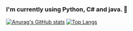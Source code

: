 ### I'm currently using Python, C# and java. 🔭

<!--
**EKKALS/EKKALS** is a ✨ _special_ ✨ repository because its `README.md` (this file) appears on your GitHub profile.

Here are some ideas to get you started:

- 🔭 I’m currently working on ...
- 🌱 I’m currently learning ...
- 👯 I’m looking to collaborate on ...
- 🤔 I’m looking for help with ...
- 💬 Ask me about ...
- 📫 How to reach me: ...
- 😄 Pronouns: ...
- ⚡ Fun fact: ...
-->
[![Anurag's GitHub stats](https://github-readme-stats.vercel.app/api?username=EKKALS)](https://github.com/anuraghazra/github-readme-stats)
[![Top Langs](https://github-readme-stats.vercel.app/api/top-langs/?username=EKKALS)](https://github.com/anuraghazra/github-readme-stats)
